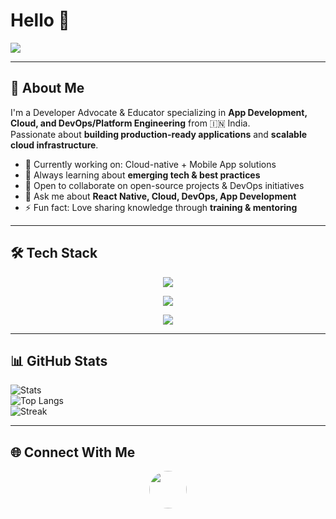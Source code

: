 # Hello 👋  
<img src="https://readme-typing-svg.herokuapp.com?color=00F7FF&lines=App+Developer;Cloud+%26+DevOps+Engineer;Always+Learning+%26+Building" />

---

## 🚀 About Me
I'm a Developer Advocate & Educator specializing in **App Development, Cloud, and DevOps/Platform Engineering** from 🇮🇳 India.  
Passionate about **building production-ready applications** and **scalable cloud infrastructure**.  

- 🔭 Currently working on: Cloud-native + Mobile App solutions  
- 🌱 Always learning about **emerging tech & best practices**  
- 👯 Open to collaborate on open-source projects & DevOps initiatives  
- 💬 Ask me about **React Native, Cloud, DevOps, App Development**  
- ⚡ Fun fact: Love sharing knowledge through **training & mentoring**  

---

## 🛠️ Tech Stack

<p align="center">
  <!-- Languages -->
  <img src="https://skillicons.dev/icons?i=python,django,js,react,reactnative,expo,nodejs,express,html,css" />
</p>

<p align="center">
  <!-- Cloud & DevOps -->
  <img src="https://skillicons.dev/icons?i=aws,gcp,docker,kubernetes,jenkins,gitlab,github" />
</p>

<p align="center">
  <!-- Databases -->
  <img src="https://skillicons.dev/icons?i=postgres,mongodb,sqlite" />
</p>

---

## 📊 GitHub Stats
![Stats](https://github-readme-stats.vercel.app/api?username=YOURUSERNAME&show_icons=true&theme=tokyonight)  
![Top Langs](https://github-readme-stats.vercel.app/api/top-langs/?username=YOURUSERNAME&layout=compact&theme=tokyonight)  
![Streak](https://github-readme-streak-stats.herokuapp.com?user=YOURUSERNAME&theme=tokyonight)  

---

## 🌐 Connect With Me
<p align="center">
  <a href="https://www.linkedin.com/in/roshan-tiwari-141601317">
    <img src="https://skillicons.dev/icons?i=linkedin" width="60" height="60" style="border-radius:50%;" />
  </a>
</p>
